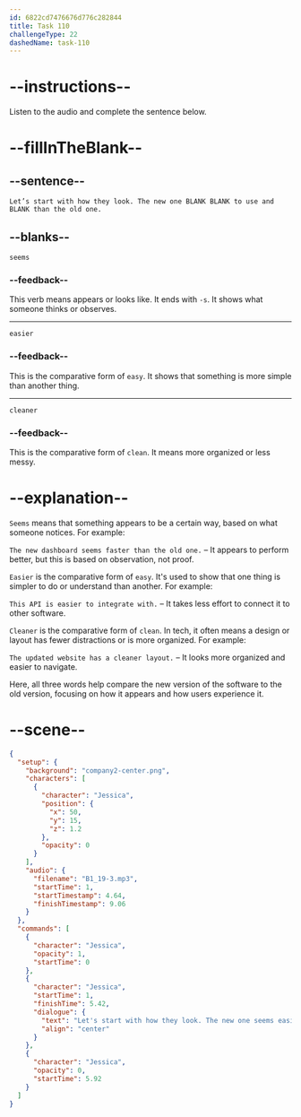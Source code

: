 ```yaml
---
id: 6822cd7476676d776c282844
title: Task 110
challengeType: 22
dashedName: task-110
---
```


<!-- (Audio) Jessica: Let’s start with how they look. The new one seems easier to use and cleaner than the old one. -->

# --instructions--

Listen to the audio and complete the sentence below.

# --fillInTheBlank--

## --sentence--

`Let’s start with how they look. The new one BLANK BLANK to use and BLANK than the old one.`

## --blanks--

`seems`

### --feedback--

This verb means appears or looks like. It ends with `-s`. It shows what someone thinks or observes.

---

`easier`

### --feedback--

This is the comparative form of `easy`. It shows that something is more simple than another thing.

---

`cleaner`

### --feedback--

This is the comparative form of `clean`. It means more organized or less messy.

# --explanation--

`Seems` means that something appears to be a certain way, based on what someone notices. For example:

`The new dashboard seems faster than the old one.` – It appears to perform better, but this is based on observation, not proof.

`Easier` is the comparative form of `easy`. It's used to show that one thing is simpler to do or understand than another. For example:

`This API is easier to integrate with.` – It takes less effort to connect it to other software.

`Cleaner` is the comparative form of `clean`. In tech, it often means a design or layout has fewer distractions or is more organized. For example:

`The updated website has a cleaner layout.` – It looks more organized and easier to navigate.

Here, all three words help compare the new version of the software to the old version, focusing on how it appears and how users experience it.

# --scene--

```json
{
  "setup": {
    "background": "company2-center.png",
    "characters": [
      {
        "character": "Jessica",
        "position": {
          "x": 50,
          "y": 15,
          "z": 1.2
        },
        "opacity": 0
      }
    ],
    "audio": {
      "filename": "B1_19-3.mp3",
      "startTime": 1,
      "startTimestamp": 4.64,
      "finishTimestamp": 9.06
    }
  },
  "commands": [
    {
      "character": "Jessica",
      "opacity": 1,
      "startTime": 0
    },
    {
      "character": "Jessica",
      "startTime": 1,
      "finishTime": 5.42,
      "dialogue": {
        "text": "Let's start with how they look. The new one seems easier to use and cleaner than the old one.",
        "align": "center"
      }
    },
    {
      "character": "Jessica",
      "opacity": 0,
      "startTime": 5.92
    }
  ]
}
```
